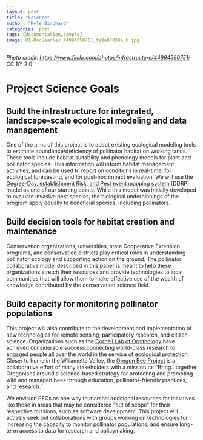 ```yaml
---
layout: post
title: "Science"
author: "Kyle Birchard"
categories: post
tags: [documentation,sample]
image: 01-DocSearles_44994550751_fe9a83d39a_k.jpg
---
```

*Photo credit: https://www.flickr.com/photos/infrastructure/44994550751/* CC BY 2.0

# Project Science Goals

## Build the infrastructure for integrated, landscape-scale ecological modeling and data management

One of the aims of this project is to adapt existing ecological modeling tools to estimate abundance/deficiency of pollinator habitat on working lands. These tools include habitat suitability and phenology models for plant and pollinator species. This information will inform habitat management activities, and can be used to report on conditions in real-time, for ecological forecasting, and for post-hoc impact evaluation. We will use the [Degree-Day, establishment Risk, and Pest event mapping system](https://github.com/bbarker505/ddrp_v2) (DDRP) model as one of our starting points. While this model was initially developed to evaluate invasive pest species, the biological underpinnings of the program apply equally to beneficial species, including pollinators.

## Build decision tools for habitat creation and maintenance

Conservation organizations, universities, state Cooperative Extension programs, and conservation districts play critical roles in understanding pollinator ecology and supporting action on the ground. The pollinator collaborative model described in this paper is meant to help these organizations stretch their resources and provide technologies to local communities that will allow them to make effective use of the wealth of knowledge contributed by the conservation science field.

## Build capacity for monitoring pollinator populations

This project will also contribute to the development and implementation of new technologies for remote sensing, participatory research, and citizen science. Organizations such as the [Cornell Lab of Ornithology](https://www.birds.cornell.edu/home/) have achieved considerable success connecting world-class research to engaged people all over the world in the service of ecological protection. Closer to home in the Willamette Valley, the [Oregon Bee Project](https://www.oregonbeeproject.org/) is a collaborative effort of many stakeholders with a mission to: “Bring...together Oregonians around a science-based strategy for protecting and promoting wild and managed bees through education, pollinator-friendly practices, and research.” 

We envision PECs as one way to marshal additional resources for initiatives like these in areas that may be considered “out of scope” for their respective missions, such as software development. This project will actively seek out collaborations with groups working on technologies for increasing the capacity to monitor pollinator populations, and ensure long-term access to data for research and policymaking.
